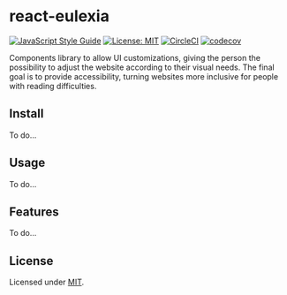 # react-eulexia 
[![JavaScript Style Guide](https://img.shields.io/badge/code_style-standard-yellowgreen.svg)](https://standardjs.com) [![License: MIT](https://img.shields.io/badge/License-MIT-blue.svg)](https://opensource.org/licenses/MIT) [![CircleCI](https://circleci.com/gh/gucollaco/react-eulexia.svg?style=shield)](https://circleci.com/gh/gucollaco/react-eulexia) [![codecov](https://codecov.io/gh/gucollaco/react-eulexia/branch/main/graph/badge.svg)](https://codecov.io/gh/gucollaco/react-eulexia)

Components library to allow UI customizations, giving the person the possibility to adjust the website according to their visual needs. The final goal is to provide accessibility, turning websites more inclusive for people with reading difficulties.

## Install
To do...

## Usage
To do...

## Features
To do...

## License
Licensed under [MIT](./LICENSE).
